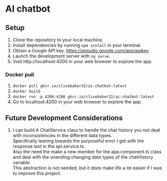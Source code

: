 # AI chatbot

## Setup
1. Clone the repository to your local machine.
2. Install dependencies by running `npm install` in your terminal.
3. Obtain a Google API key. https://aistudio.google.com/app/apikey
4. Launch the development server with `ng serve`.
5. Visit http://localhost:4200 in your web browser to explore the app.

### Docker pull
1. `docker pull ghcr.io/clivebaker32/ai-chatbot:latest`
2. `docker build`
3. `docker run -p 4200:4200 ghcr.io/clivebaker32/ai-chatbot:latest`
4. Go to localhost:4200 in your web browser to explore the app.

## Future Development Considerations

1. I can build A ChatService class to handle the chat history you not deal with inconsistencies in the different data types.\
Specifically leaning towards the purposeful error I get with the response.text in the api.service.ts.\
Also the need the make a new member for the app.component.ts class and deal with the unending changing data types of the chatHistory variable.\
This abstraction is not needed, but it does make life a lot easier if I was to improve this project. 

